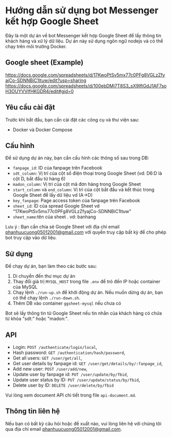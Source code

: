 # Hướng dẫn sử dụng bot Messenger kết hợp Google Sheet

Đây là một dự án về bot Messenger kết hợp Google Sheet để lấy thông tin khách hàng và xử lý dữ liệu. Dự án này sử dụng ngôn ngữ nodejs và có thể chạy trên môi trường Docker.

## Google sheet (Example)

https://docs.google.com/spreadsheets/d/17KwoPtSv5mx77c0PFg8VGLzZfyajCo-SDNNBiC1ltuw/edit?usp=sharing
https://docs.google.com/spreadsheets/d/100ebDMj7T8S3_sX9IftGdJ1AF7soH3OUYVVIfHKGDR4/edit#gid=0


## Yêu cầu cài đặt

Trước khi bắt đầu, bạn cần cài đặt các công cụ và thư viện sau:

- Docker và Docker Compose

## Cấu hình

Để sử dụng dự án này, bạn cần cấu hình các thông số sau trong DB:

- `fanpage_id`: ID của fanpage trên Facebook
- `sdt_column`: Vị trí của cột số điện thoại trong Google Sheet (vd: D6:D là cột D, bắt đầu từ hàng 6)
- `madon_column`: Vị trí của cột mã đơn hàng trong Google Sheet
- `start_column` và `end_column`: Vị trí của cột bắt đầu và kết thúc trong Google Sheet để lấy dữ liệu vd (A->D)
- `key_fanpage`: Page access token của fanpage trên Facebook
- `sheet_id`: ID của spread Google Sheet vd "17KwoPtSv5mx77c0PFg8VGLzZfyajCo-SDNNBiC1ltuw"
- `sheet_name`:tên của sheet . vd: banhang

Lưu ý : Bạn cần chia sẻ Google Sheet với địa chỉ email phanhuucuong05012001@gmail.com với quyền truy cập bất kỳ để cho phép bot truy cập vào dữ liệu.

## Sử dụng

Để chạy dự án, bạn làm theo các bước sau:

1. Di chuyển đến thư mục dự án
2. Thay đổi giá trị `MYSQL_HOST` trong file `.env` để trỏ đến IP hoặc container của MySQL
3. Chạy lệnh `./run-up.sh` để khởi động dự án. Nếu muốn dừng dự án, bạn có thể chạy lệnh `./run-down.sh`.
4. Thêm DB vào container `ggsheet-mysql` nếu chưa có


Bot sẽ lấy thông tin từ Google Sheet nếu tin nhắn của khách hàng có chứa từ khóa "sdt:" hoặc "madon:".


## API

- Login: `POST /authenticate/login/local`,
- Hash password: `GET /authentication/hash/password`,
- Get all users: `GET /user/get/all`,
- Get user details by fanpage id: `GET /user/get/details/by/:fanpage_id`,
- Add new user: `POST /user/add/new`,
- Update user by fanpage id: `PUT /user/update/by/fbid`,
- Update user status by ID: `PUT /user/update/status/by/fbid`,
- Delete user by ID: `DELETE /user/delete/by/fbid`

Vui lòng xem document API chi tiết trong file `api-document.md`.


## Thông tin liên hệ

Nếu bạn có bất kỳ câu hỏi hoặc đề xuất nào, vui lòng liên hệ với chúng tôi qua địa chỉ email phanhuucuong05012001@gmail.com.
